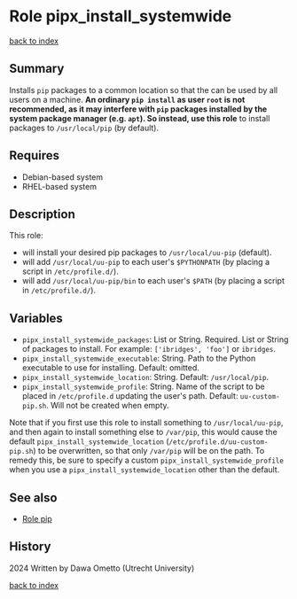# Role pipx_install_systemwide
[back to index](../index.md#Roles)

## Summary

Installs `pip` packages to a common location so that the can be used by all users on a machine. **An ordinary `pip install` as user `root` is not recommended, as it may interfere with `pip` packages installed by the system package manager (e.g. `apt`). So instead, use this role** to install packages to `/usr/local/pip` (by default).

## Requires

* Debian-based system
* RHEL-based system

## Description
This role:

- will install your desired pip packages to `/usr/local/uu-pip` (default).
- will add `/usr/local/uu-pip` to each user's `$PYTHONPATH` (by placing a script in `/etc/profile.d/`).
- will add `/usr/local/uu-pip/bin` to each user's `$PATH` (by placing a script in `/etc/profile.d/`).

## Variables

- `pipx_install_systemwide_packages`: List or String. Required. List or String of packages to install. For example: `['ibridges', 'foo']` or `ibridges`.
- `pipx_install_systemwide_executable`: String. Path to the Python executable to use for installing. Default: omitted.
- `pipx_install_systemwide_location`: String. Default: `/usr/local/pip`.
- `pipx_install_systemwide_profile`: String. Name of the script to be placed in `/etc/profile.d` updating the user's path. Default: `uu-custom-pip.sh`. Will not be created when empty.

Note that if you first use this role to install something to `/usr/local/uu-pip`, and then again to install something else to `/var/pip`, this would cause the default `pipx_install_systemwide_location` (`/etc/profile.d/uu-custom-pip.sh`) to be overwritten, so that only `/var/pip` will be on the path. To remedy this, be sure to specify a custom `pipx_install_systemwide_profile` when you use a `pipx_install_systemwide_location` other than the default.

## See also

- [Role pip](pip.md)

## History
2024 Written by Dawa Ometto (Utrecht University)

[back to index](../index.md#Roles)

